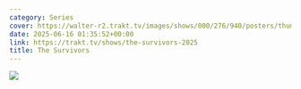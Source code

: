 ```yaml
---
category: Series
cover: https://walter-r2.trakt.tv/images/shows/000/276/940/posters/thumb/22988fd0b3.jpg.webp
date: 2025-06-16 01:35:52+00:00
link: https://trakt.tv/shows/the-survivors-2025
title: The Survivors
---
```


![](https://walter-r2.trakt.tv/images/shows/000/276/940/fanarts/thumb/c393a0bbfd.jpg)
